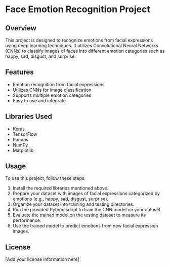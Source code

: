# Face Emotion Recognition Project

## Overview

This project is designed to recognize emotions from facial expressions using deep learning techniques. It utilizes Convolutional Neural Networks (CNNs) to classify images of faces into different emotion categories such as happy, sad, disgust, and surprise.

## Features

- Emotion recognition from facial expressions
- Utilizes CNNs for image classification
- Supports multiple emotion categories
- Easy to use and integrate

## Libraries Used

- Keras
- TensorFlow
- Pandas
- NumPy
- Matplotlib

## Usage

To use this project, follow these steps:

1. Install the required libraries mentioned above.
2. Prepare your dataset with images of facial expressions categorized by emotions (e.g., happy, sad, disgust, surprise).
3. Organize your dataset into training and testing directories.
4. Run the provided Python script to train the CNN model on your dataset.
5. Evaluate the trained model on the testing dataset to measure its performance.
6. Use the trained model to predict emotions from new facial expression images.

## License

[Add your license information here]
